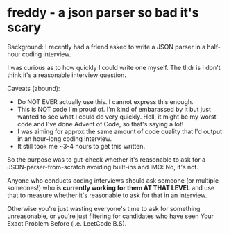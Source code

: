 # freddy - a json parser so bad it's scary

Background: I recently had a friend asked to write a JSON parser in a half-hour coding interview.

I was curious as to how quickly I could write one myself. The tl;dr is I don't think it's a reasonable interview question.

Caveats (abound):

- Do NOT EVER actually use this. I cannot express this enough.
- This is NOT code I'm proud of. I'm kind of embarassed by it but just wanted to see what I could do very quickly. Hell, it might be my worst code and I've done Advent of Code, so that's saying a lot!
- I was aiming for approx the same amount of code quality that I'd output in an hour-long coding interview.
- It still took me ~3-4 hours to get this written.

So the purpose was to gut-check whether it's reasonable to ask for a JSON-parser-from-scratch avoiding built-ins and IMO: No, it's not.

Anyone who conducts coding interviews should ask someone (or multiple someones!) who is **currently working for them AT THAT LEVEL** and use that to measure whether it's reasonable to ask for that in an interview.

Otherwise you're just wasting everyone's time to ask for something unreasonable, or you're just filtering for candidates who have seen Your Exact Problem Before (i.e. LeetCode B.S).
